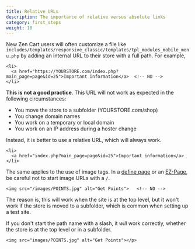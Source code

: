 ```yaml
---
title: Relative URLs 
description: The importance of relative versus absolute links
category: first_steps 
weight: 10
---
```


New Zen Cart users will often customize a file like `includes/templates/responsive_classic/templates/tpl_modules_mobile_menu.php` by adding an internal URL to their store with a full path.  For example, 

```
<li>
  <a href="https://YOURSTORE.com/index.php?main_page=page&id=25">Important information</a>  <!-- NO --> 
</li>
```

**This is not a good practice**.  This URL will not work as expected in the following circumstances: 

- You move the store to a subfolder (YOURSTORE.com/shop) 
- You change domain names 
- You work on a temporary or local domain
- You work on an IP address during a hoster change 

Instead, it is better to use a relative URL, which will always work. 

```
<li>
  <a href="index.php?main_page=page&id=25">Important information</a>
</li>
```

The same applies to the use of image tags.  In a [define page](/user/template/define_pages/) or an [EZ-Page](/user/ezpages/), be careful not to start image URLs with a `/`.

```
<img src="/images/POINTS.jpg" alt="Get Points">   <!-- NO --> 
```

The reason is, this will work when the site is at the top level, but it won't work if the store is moved to a subfolder, which is common when setting up a test site.

If you don't start the path name with a slash, it *will* work correctly, whether the store is at the top level or in a subfolder. 

```
<img src="images/POINTS.jpg" alt="Get Points"></p>
```


